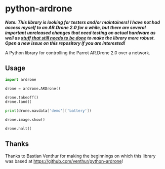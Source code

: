 python-ardrone
==============

_**Note: This library is looking for testers and/or maintainers! I have not had access myself to an AR.Drone 2.0 for a while, but there are several important unreleased changes that need testing on actual hardware as well as [stuff that still needs to be done](TODO.md) to make the library more robust. Open a new issue on this repository if you are interested!**_

A Python library for controlling the Parrot AR.Drone 2.0 over a network.


Usage
-----

```python
import ardrone

drone = ardrone.ARDrone()

drone.takeoff()
drone.land()

print(drone.navdata['demo']['battery'])

drone.image.show()

drone.halt()
```


Thanks
------

Thanks to Bastian Venthur for making the beginnings on which this library was based at https://github.com/venthur/python-ardrone!
